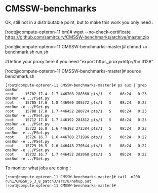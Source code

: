CMSSW-benchmarks
================

Ok, still not in a distributable point, but to make this work you only need :

[root@compute-opteron-11 bm]# wget --no-check-certificate https://github.com/samircury/CMSSW-benchmarks/archive/master.zip


[root@compute-opteron-11 CMSSW-benchmarks-master]# chmod +x benchmark.sh  run.sh 

#Define your proxy here if you need "export https_proxy=http://hn:3128"

[root@compute-opteron-11 CMSSW-benchmarks-master]# source benchmark.sh 
```
[root@compute-opteron-11 CMSSW-benchmarks-master]# ps aux | grep cmsRun
root     15702 17.4  1.7 446708 288360 pts/1   S    08:24   0:23 cmsRun -e ../PSet.py
root     15705 17.6  1.8 446960 305372 pts/1   S    08:24   0:23 cmsRun -e ../PSet.py
root     15708 17.8  1.7 446452 280724 pts/1   S    08:24   0:23 cmsRun -e ../PSet.py
root     15712 17.8  1.7 446192 281812 pts/1   S    08:24   0:23 cmsRun -e ../PSet.py
root     15722 16.8  1.6 446192 272384 pts/1   S    08:24   0:22 cmsRun -e ../PSet.py
root     15726 16.7  1.6 446708 271996 pts/1   S    08:24   0:22 cmsRun -e ../PSet.py
root     15729 16.5  1.6 446448 270544 pts/1   S    08:24   0:22 cmsRun -e ../PSet.py
root     15732 16.7  1.7 446452 282068 pts/1   S    08:24   0:22 cmsRun -e ../PSet.py
```

To monitor what jobs are doing :

```
[root@compute-opteron-11 CMSSW-benchmarks-master]# tail -n200 run1/CMSSW_5_3_8_patch3/src/0/nohup.out 
[root@compute-opteron-11 CMSSW-benchmarks-master]# 
```
